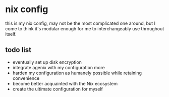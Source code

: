 # nix config

this is my nix config, may not be the most complicated one around, but I come to think it's modular enough for me
to interchangeably use throughout itself.

## todo list
- eventually set up disk encryption
- integrate agenix with my configuration more
- harden my configuration as humanely possible while retaining convenience
- become better acquainted with the Nix ecosystem
- create the ultimate configuration for myself


